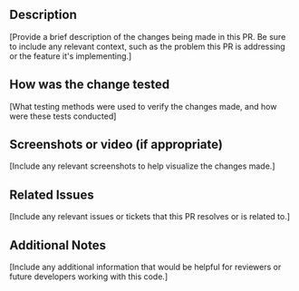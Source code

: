 ## Description
[Provide a brief description of the changes being made in this PR. Be sure to include any relevant context, such as the problem this PR is addressing or the feature it's implementing.]

## How was the change tested
[What testing methods were used to verify the changes made, and how were these tests conducted]


## Screenshots or video (if appropriate)

[Include any relevant screenshots to help visualize the changes made.]

## Related Issues

[Include any relevant issues or tickets that this PR resolves or is related to.]

## Additional Notes

[Include any additional information that would be helpful for reviewers or future developers working with this code.]

